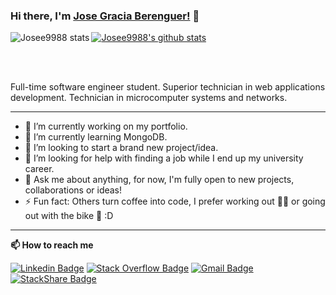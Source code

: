 ### Hi there, I'm [Jose Gracia Berenguer!](https://jgracia.es) 👋

<a href="#">
<img align="left" src="https://github-readme-stats.vercel.app/api/top-langs/?username=Josee9988&theme=monokai&hide=html" alt="Josee9988 stats"/>
</a>

[![Josee9988's github stats](https://github-readme-stats.vercel.app/api?username=Josee9988&show_icons=true&theme=monokai&count_private=true)](#)

<br><br>

Full-time software engineer student. Superior technician in web applications development. Technician in microcomputer systems and networks.

---

- 🔭 I’m currently working on my portfolio.
- 🌱 I’m currently learning MongoDB.
- 👯 I’m looking to start a brand new project/idea.
- 🤔 I’m looking for help with finding a job while I end up my university career.
- 💬 Ask me about anything, for now, I'm fully open to new projects, collaborations or ideas!
- ⚡ Fun fact: Others turn coffee into code, I prefer working out 🏋🏽 or going out with the bike 🚴 :D

---

**📫 How to reach me**

[![Linkedin Badge](https://img.shields.io/badge/-Jose_Gracia-blue?style=?style=flat&logo=Linkedin&logoColor=white&link=https://www.linkedin.com/in/jose-gracia/)](https://www.linkedin.com/in/jose-gracia/)
[![Stack Overflow Badge](https://img.shields.io/badge/-@josee9988-orange?style=flat&logo=StackOverflow&logoColor=white&link=https://stackoverflow.com/users/9630043/jose9988?tab=profile)](https://stackoverflow.com/users/9630043/jose9988?tab=profile)
[![Gmail Badge](https://img.shields.io/badge/-jgracia9988@gmail.com-c14430?style=flat&logo=Gmail&logoColor=white&link=mailto:jgracia9988@gmail.com)](mailto:jgracia9988@gmail.com)
[![StackShare Badge](https://img.shields.io/badge/-@Josee9988-blue?style=flat&logo=stackshare&logoColor=white&link=https://stackshare.io/Josee9988)](mailto:jgracia9988@gmail.com)
